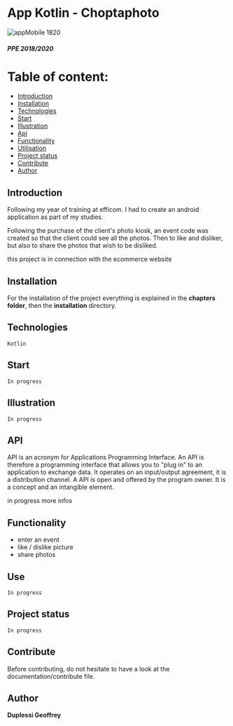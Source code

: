 # App Kotlin - Choptaphoto

![appMobile 1820](https://user-images.githubusercontent.com/38507456/98394320-d6ee0280-205a-11eb-9a33-8acb5c9495d2.png)

##### PPE 2018/2020
# Table of content: 
   * [Introduction](#Introduction)
   * [Installation](#Installation)
   * [Technologies](#Technologies)
   * [Start](#Start)
   * [Illustration](#Illustration)
   * [Api](#Api)
   * [Functionality](#Functionality)
   * [Utilisation](#Utilisation)
   * [Project status](#Project-status)
   * [Contribute](#Contribute)
   * [Author](#Author)

## Introduction
Following my year of training at efficom. I had to create an android application as part of my studies.

Following the purchase of the client's photo kiosk, an event code was created so that the client could see all the photos.
Then to like and disliker, but also to share the photos that wish to be disliked.

this project is in connection with the ecommerce website

## Installation
For the installation of the project everything is explained in the **chapters folder**, then the **installation** directory. 

## Technologies
```
Kotlin
```
## Start
```
In progress
```
## Illustration
```
In progress
```
## API
API is an acronym for Applications Programming Interface. An API is therefore a programming interface that allows you to "plug in" to an application to exchange data. It operates on an input/output agreement, it is a distribution channel. A API is open and offered by the program owner. It is a concept and an intangible element.

in progress more infos

## Functionality
- enter an event
- like / dislike picture
- share photos

## Use
```
In progress
```

## Project status
```
In progress
```

## Contribute
Before contributing, do not hesitate to have a look at the documentation/contribute file.
## Author
**Duplessi Geoffrey** 
